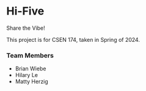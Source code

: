 # Hi-Five
Share the Vibe!

This project is for CSEN 174, taken in Spring of 2024.

### Team Members
- Brian Wiebe
- Hilary Le
- Matty Herzig
